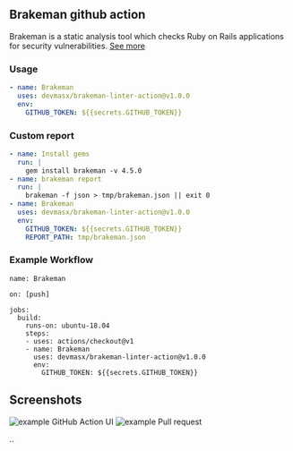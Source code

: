 ## Brakeman github action

Brakeman is a static analysis tool which checks Ruby on Rails applications for security vulnerabilities.
[See more](https://github.com/presidentbeef/brakeman)

### Usage

```yml
- name: Brakeman
  uses: devmasx/brakeman-linter-action@v1.0.0
  env:
    GITHUB_TOKEN: ${{secrets.GITHUB_TOKEN}}
```

### Custom report

```yml
- name: Install gems
  run: |
    gem install brakeman -v 4.5.0
- name: brakeman report
  run: |
    brakeman -f json > tmp/brakeman.json || exit 0
- name: Brakeman
  uses: devmasx/brakeman-linter-action@v1.0.0
  env:
    GITHUB_TOKEN: ${{secrets.GITHUB_TOKEN}}
    REPORT_PATH: tmp/brakeman.json
```

### Example Workflow

```
name: Brakeman

on: [push]

jobs:
  build:
    runs-on: ubuntu-18.04
    steps:
    - uses: actions/checkout@v1
    - name: Brakeman
      uses: devmasx/brakeman-linter-action@v1.0.0
      env:
        GITHUB_TOKEN: ${{secrets.GITHUB_TOKEN}}
```

## Screenshots

![example GitHub Action UI](./screenshots/action.png)
![example Pull request](./screenshots/pull_request.png)

..
